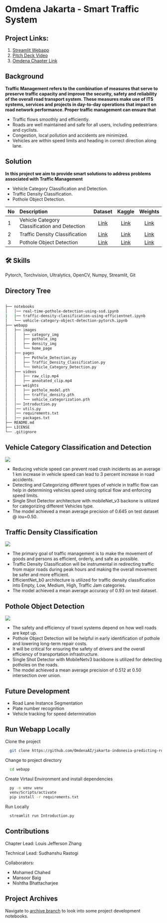 # Omdena Jakarta - Smart Traffic System

## Project Links: 
1. [Streamlit Webapp](https://omdena-jakarta-traffic-system.streamlit.app/)
2. [Pitch Deck Video](https://clipchamp.com/watch/R69z4mhQp3o)
3. [Omdena Chapter Link](https://omdena.com/chapter-challenges/predicting-road-defects-and-optimizing-traffic-light-countdown-to-reduce-congestion-in-indonesia/)

## Background
**Traffic Management refers to the combination of measures that serve to preserve traffic capacity and improve the security, safety and reliability of the overall road transport system. These measures make use of ITS systems, services and projects in day-to-day operations that impact on road network performance. Proper traffic management can ensure that**
- Traffic flows smoothly and efficiently.
- Roads are well maintained and safe for all users, including pedestrians and cyclists.
- Congestion, local pollution and accidents are minimized.
- Vehicles are within speed limits and heading in correct direction along lane.

## Solution
**In this project we aim to provide smart solutions to address problems associated with Traffic Management**

- Vehicle Category Classification and Detection.
- Traffic Density Classification.
- Pothole Object Detection.

| No | Description            | Dataset | Kaggle   | Weights|
|:---| :--------------------- | :-----:  | :-----:  | :-----:|
|1| Vehicle Category Classification and Detection | [Link](https://www.kaggle.com/datasets/sakshamjn/vehicle-detection-8-classes-object-detection)|  [Link](https://www.kaggle.com/code/sudhanshu2198/vehicle-category-object-detection-pytorch)        |   [Link](https://www.kaggle.com/datasets/sudhanshu2198/vehicle-categorization-detection-earned-weights)     |
|2| Traffic Density Classification | [Link](https://www.kaggle.com/datasets/rahat52/traffic-density-singapore)|  [Link](https://www.kaggle.com/code/sudhanshu2198/traffic-density-classification-using-efficientnet)        |   [Link](https://www.kaggle.com/datasets/sudhanshu2198/traffic-density-classification-learned-weights)     |
|3| Pothole Object Detection | [Link](https://www.kaggle.com/datasets/andrewmvd/pothole-detection)|  [Link](https://www.kaggle.com/code/sudhanshu2198/real-time-pothole-detection-using-ssd)        |   [Link](https://www.kaggle.com/datasets/sudhanshu2198/pothole-detection-learned-weights)     |

## 🛠 Skills
Pytorch, Torchvision, Ultralytics, OpenCV, Numpy, Streamlit, Git

## Directory Tree
```bash

├── notebooks
│   │── real-time-pothole-detection-using-ssd.ipynb
|   |── traffic-density-classification-using-efficientnet.ipynb
│   └── vehicle-category-object-detection-pytorch.ipynb
├── webapp
│   ├── images
│   │   ├── category_img
│   │   ├── pothole_img
│   │   ├── density_img
│   │   └── home_page
│   ├── pages
│   │   ├── Pothole_Detection.py
│   │   ├── Traffic_Density_Classification.py
│   │   └── Vehicle_Category_Detection.py
│   ├── videos
│   │   ├── raw_clip.mp4
│   │   ├── annotated_clip.mp4
│   ├── weights
│   │   ├── pothole_model.pth
│   │   ├── traffic_density.pth
│   │   └── vehicle_categorization.pth
│   │── Introduction.py
│   │── utils.py
│   │── requirements.txt
│   │── packages.txt
├── README.md
├── LICENSE
└── .gitignore
```

## Vehicle Category Classification and Detection
![](https://github.com/OmdenaAI/jakarta-indonesia-predicting-road-defects/blob/main/webapp/images/home_page/Vehicle%20Categorization.png)
- Reducing vehicle speed can prevent road crash incidents as an average 1 km increase in vehicle speed can lead to 3 percent increase in road accidents.
- Detecting and Categorizing different types of vehicle in traffic flow can help in determining vehicles speed using optical flow and enforcing speed limits.
- Single Shot Detector architecture with mobileNet_v3 backone is utilized for categorizing different Vehicles type.
- The model achieved a mean average precision of 0.645 on test dataset @ iou=0.50.

## Traffic Density Classification
![](https://github.com/OmdenaAI/jakarta-indonesia-predicting-road-defects/blob/main/webapp/images/home_page/Traffic%20Classification.png)
- The primary goal of traffic management is to make the movement of goods and persons as efficient, orderly, and safe as possible.
- Traffic Density Classification will be instrumental in redirecting traffic from major roads during peak hours and making the overall movement be safer and more efficient.
- EfficientNet_b0 architecture is utilized for traffic density classification into Empty, Low, Medium, High, Traffic Jam categories.
- The model achieved a mean average accuracy of 0.93 on test dataset.

## Pothole Object Detection
![](https://github.com/OmdenaAI/jakarta-indonesia-predicting-road-defects/blob/main/webapp/images/home_page/Pothole.png)
- The safety and efficiency of travel systems depend on how well roads are kept up.
- Pothole Object Detection will be helpful in early identification of pothole and lowering long-term repair costs.
- It will be critical for ensuring the safety of drivers and the overall efficiency of transportation infrastructure.
- Single Shot Detector with MobileNetv3 backbone is utilized for detecting potholes on the roads.
- The model achieved a mean average precision of 0.512 at 0.50 intersection over union.

## Future Development
- Road Lane Instance Segmentation
- Plate number recognition
- Vehicle tracking for speed determination

## Run Webapp Locally

Clone the project

```bash
  git clone https://github.com/OmdenaAI/jakarta-indonesia-predicting-road-defects
```

Change to project directory

```bash
  cd webapp
```
Create Virtaul Environment and install dependencies

```bash
  py -m venv venv
  venv/Scripts/activate
  pip install -r requirements.txt
```

Run Locally
```bash
  streamlit run Introduction.py
```

## Contributions
Chapter Lead: Louis Jefferson Zhang

Technical Lead: Sudhanshu Rastogi

Collaborators:
- Mohamed Chahed
- Mansoor Baig
- Nishtha Bhattacharjee

## Project Archives
Navigate to [archive branch](https://github.com/OmdenaAI/smart-traffic-system-JKT/tree/archive) to look into some project development notebooks.
